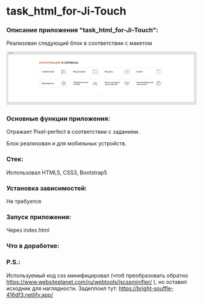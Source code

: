 # task_html_for-Ji-Touch

### Описание приложения "task_html_for-Ji-Touch":

Реализован следующий блок в соответствии с макетом

![макет блока](block.png)

### Основные функции приложения:

Отражает Pixel-perfect в соответствии с заданием.

Блок реализован и для мобильных устройств.

### Стек:

Использовал HTML5, CSS3, Bootstrap5

### Установка зависимостей:

Не требуется

### Запуск приложения:

Через index.html

### Что в доработке:

### P.S.:

Используемый код css минифицировал (чтоб преобразовать обратно https://www.websiteplanet.com/ru/webtools/jscssminifier/ ), но оставил исходник для наглядности.
Задеплоил тут: https://bright-souffle-416df3.netlify.app/
